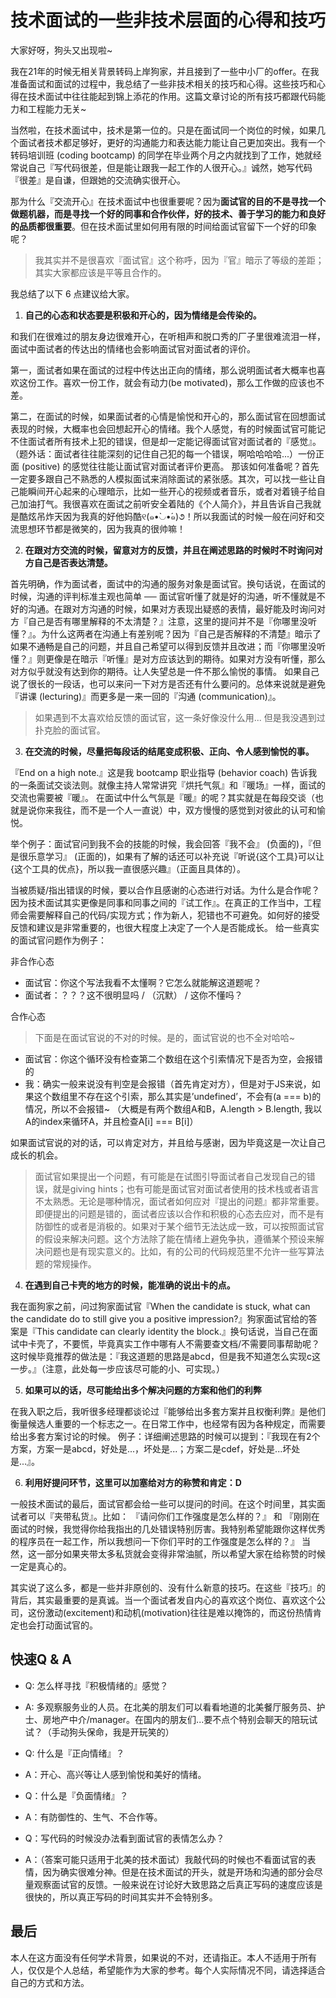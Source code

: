 # 技术面试的一些非技术层面的心得和技巧

大家好呀，狗头又出现啦~

我在21年的时候无相关背景转码上岸狗家，并且接到了一些中小厂的offer。在我准备面试和面试的过程中，我总结了一些非技术相关的技巧和心得。这些技巧和心得在技术面试中往往能起到锦上添花的作用。这篇文章讨论的所有技巧都跟代码能力和工程能力无关~

当然啦，在技术面试中，技术是第一位的。只是在面试同一个岗位的时候，如果几个面试者技术都足够好，更好的沟通能力和表达能力能让自己更加突出。我有一个转码培训班 (coding bootcamp) 的同学在毕业两个月之内就找到了工作，她就经常说自己『写代码很差，但是能让跟我一起工作的人很开心。』诚然，她写代码『很差』是自谦，但跟她的交流确实很开心。   

那为什么『交流开心』在技术面试中也很重要呢？因为**面试官的目的不是寻找一个做题机器，而是寻找一个好的同事和合作伙伴，好的技术、善于学习的能力和良好的品质都很重要**。但在技术面试里如何用有限的时间给面试官留下一个好的印象呢？
> 我其实并不是很喜欢『面试官』这个称呼，因为『官』暗示了等级的差距；其实大家都应该是平等且合作的。


我总结了以下 6 点建议给大家。

1. **自己的心态和状态要是积极和开心的，因为情绪是会传染的。**   

和我们在很难过的朋友身边很难开心，在听相声和脱口秀的厂子里很难流泪一样，面试中面试者的传达出的情绪也会影响面试官对面试者的评价。

第一，面试者如果在面试的过程中传达出正向的情绪，那么说明面试者大概率也喜欢这份工作。喜欢一份工作，就会有动力(be motivated)，那么工作做的应该也不差。

第二，在面试的时候，如果面试者的心情是愉悦和开心的，那么面试官在回想面试表现的时候，大概率也会回想起开心的情绪。我个人感觉，有的时候面试官可能记不住面试者所有技术上犯的错误，但是却一定能记得面试官对面试者的『感觉』。（题外话：面试者往往能深刻的记住自己犯的每一个错误，啊哈哈哈哈...）一份正面 (positive) 的感觉往往能让面试官对面试者评价更高。
那该如何准备呢？首先一定要多跟自己不熟悉的人模拟面试来消除面试的紧张感。其次，可以找一些让自己能瞬间开心起来的心理暗示，比如一些开心的视频或者音乐，或者对着镜子给自己加油打气。我很喜欢在面试之前听安全着陆的《个人简介》，并且告诉自己我就是酷炫吊炸天因为我真的好他妈酷୧(๑•̀◡•́๑)૭！所以我面试的时候一般在问好和交流思想环节都是微笑的，因为我真的很帅嘛！

2. **在跟对方交流的时候，留意对方的反馈，并且在阐述思路的时候时不时询问对方自己是否表达清楚。**   

首先明确，作为面试者，面试中的沟通的服务对象是面试官。换句话说，在面试的时候，沟通的评判标准主观也简单 ── 面试官听懂了就是好的沟通，听不懂就是不好的沟通。在跟对方沟通的时候，如果对方表现出疑惑的表情，最好能及时询问对方『自己是否有哪里解释的不太清楚？』注意，这里的提问并不是『你哪里没听懂？』。为什么这两者在沟通上有差别呢？因为『自己是否解释的不清楚』暗示了如果不通畅是自己的问题，并且自己希望可以得到反馈并且改进；而『你哪里没听懂？』则更像是在暗示『听懂』是对方应该达到的期待。如果对方没有听懂，那么对方似乎就没有达到你的期待。让人失望总是一件不那么愉悦的事情。
如果自己说了很长的一段话，也可以来问一下对方是否还有什么要问的。总体来说就是避免『讲课 (lecturing)』而更多是一来一回的『沟通 (communication)』。
> 如果遇到不太喜欢给反馈的面试官，这一条好像没什么用... 但是我没遇到过扑克脸的面试官。

3. **在交流的时候，尽量把每段话的结尾变成积极、正向、令人感到愉悦的事。**   

『End on a high note.』这是我 bootcamp 职业指导 (behavior coach) 告诉我的一条面试交谈法则。就像主持人常常讲究『烘托气氛』和『暖场』一样，面试的交流也需要被『暖』。 在面试中什么气氛是『暖』的呢？其实就是在每段交谈（也就是说你来我往，而不是一个人一直说）中，双方慢慢的感觉到对彼此的认可和愉悦。

举个例子：面试官问到我不会的技能的时候，我会回答『我不会』 (负面的)，『但是很乐意学习』 (正面的)，如果有了解的话还可以补充说『听说{这个工具}可以让{这个工具的优点}，所以我一直很感兴趣』（正面且具体的）。

当被质疑/指出错误的时候，要以合作且感谢的心态进行对话。为什么是合作呢？因为技术面试其实更像是同事和同事之间的『试工作』。在真正的工作当中，工程师会需要解释自己的代码/实现方式；作为新人，犯错也不可避免。如何好的接受反馈和建议是非常重要的，也很大程度上决定了一个人是否能成长。
给一些真实的面试官问题作为例子：

非合作心态

- 面试官：你这个写法我看不太懂啊？它怎么就能解这道题呢？
- 面试者：？？？这不很明显吗 / （沉默） / 这你不懂吗？

合作心态

> 下面是在面试官说的不对的时候。是的，面试官说的也不全对哈哈~

- 面试官：你这个循环没有检查第二个数组在这个引索情况下是否为空，会报错的
- 我：确实一般来说没有判空是会报错（首先肯定对方），但是对于JS来说，如果这个数组里不存在这个引索，那么其实是’undefined’，不会有(a === b)的情况，所以不会报错~
（大概是有两个数组A和B，A.length > B.length, 我以A的index来循环A，并且检查A[i] === B[i]）

如果面试官说的对的话，可以肯定对方，并且给与感谢，因为毕竟这是一次让自己成长的机会。

> 面试官如果提出一个问题，有可能是在试图引导面试者自己发现自己的错误，就是giving hints；也有可能是面试官对面试者使用的技术栈或者语言不太熟悉。无论是哪种情况，面试者如何应对『提出的问题』都非常重要。即便提出的问题是错的，面试者应该以合作和积极的心态去应对，而不是有防御性的或者是消极的。如果对于某个细节无法达成一致，可以按照面试官的假设来解决问题。这个方法除了能在情绪上避免争执，遵循某个预设来解决问题也是有现实意义的。比如，有的公司的代码规范里不允许一些写算法题的常规操作。

4. **在遇到自己卡壳的地方的时候，能准确的说出卡的点。**   

我在面狗家之前，问过狗家面试官『When the candidate is stuck, what can the candidate do to still give you a positive impression?』狗家面试官给的答案是『This candidate can clearly identity the block.』换句话说，当自己在面试中卡壳了，不要慌，毕竟真实工作中哪有人不需要查文档/不需要同事帮助呢？这时候毕竟推荐的做法是：『我这道题的思路是abcd，但是我不知道怎么实现c这一步。』（注意，此处每一步应该尽可能的小、可实现。）

5. **如果可以的话，尽可能给出多个解决问题的方案和他们的利弊**   

在我入职之后，我听很多经理都谈论过『能够给出多套方案并且权衡利弊』是他们衡量候选人重要的一个标志之一。在日常工作中，也经常有因为各种规定，而需要给出多套方案讨论的时候。
例子：详细阐述思路的时候可以提到：『我现在有2个方案，方案一是abcd，好处是...，坏处是...；方案二是cdef，好处是...坏处是...』。

6. **利用好提问环节，这里可以加塞给对方的称赞和肯定：D**   

一般技术面试的最后，面试官都会给一些可以提问的时间。在这个时间里，其实面试者可以『夹带私货』。比如：
『请问你们工作强度是怎么样的？』
和
『刚刚在面试的时候，我觉得你给我指出的几处错误特别厉害。我特别希望能跟你这样优秀的程序员在一起工作，所以我想问一下你们平时的工作强度是怎么样的？』
当然，这一部分如果夹带太多私货就会变得非常油腻，所以希望大家在给称赞的时候一定是真心的。

其实说了这么多，都是一些并非原创的、没有什么新意的技巧。在这些『技巧』的背后，其实最重要的是真诚。当一个面试者发自内心的喜欢这个岗位、喜欢这个公司，这份激动(excitement)和动机(motivation)往往是难以掩饰的，而这份热情肯定也会打动面试官的。

## 快速Q & A

- Q: 怎么样寻找『积极情绪的』感觉？
- A: 多观察服务业的人员。在北美的朋友们可以看看地道的北美餐厅服务员、护士、房地产中介/manager。在国内的朋友们...要不点个特别会聊天的陪玩试试？（手动狗头保命，我是开玩笑的）

- Q: 什么是『正向情绪』？
- A：开心、高兴等让人感到愉悦和美好的情绪。

- Q：什么是『负面情绪』？
- A：有防御性的、生气、不合作等。 

- Q：写代码的时候没办法看到面试官的表情怎么办？
- A：（答案可能只适用于北美的技术面试）我敲代码的时候也不看面试官的表情，因为确实很难分神。但是在技术面试的开头，就是开场和沟通的部分会尽量观察面试官的反馈。一般来说在讨论好大致思路之后真正写码的速度应该是很快的，所以真正写码的时间其实并不会特别多。

## 最后

本人在这方面没有任何学术背景，如果说的不对，还请指正。本人不适用于所有人，仅仅是个人总结，希望能作为大家的参考。每个人实际情况不同，请选择适合自己的方式和方法。

